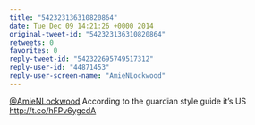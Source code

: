 ```yaml
---
title: "542323136310820864"
date: Tue Dec 09 14:21:26 +0000 2014
original-tweet-id: "542323136310820864"
retweets: 0
favorites: 0
reply-tweet-id: "542322695749517312"
reply-user-id: "44871453"
reply-user-screen-name: "AmieNLockwood"
---
```

<a href="https://twitter.com/AmieNLockwood">@AmieNLockwood</a> According to the guardian style guide it’s US http://t.co/hFPv6ygcdA
